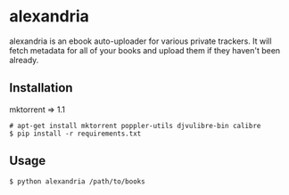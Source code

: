 # alexandria

alexandria is an ebook auto-uploader for various private trackers. It will
fetch metadata for all of your books and upload them if they haven't
been already.

## Installation

mktorrent => 1.1
```
# apt-get install mktorrent poppler-utils djvulibre-bin calibre
$ pip install -r requirements.txt
```

## Usage

```
$ python alexandria /path/to/books
```
